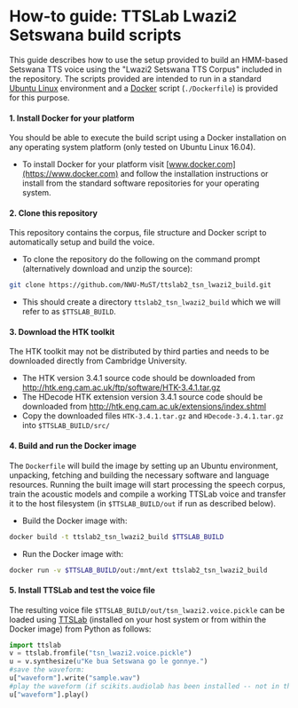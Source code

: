 How-to guide: TTSLab Lwazi2 Setswana build scripts
==================================================

This guide describes how to use the setup provided to build an HMM-based Setswana TTS voice using the "Lwazi2 Setswana TTS Corpus" included in the repository. The scripts provided are intended to run in a standard [Ubuntu Linux](https://www.ubuntu.com/) environment and a [Docker](https://www.docker.com/) script (`./Dockerfile`) is provided for this purpose.


#### 1. Install Docker for your platform

You should be able to execute the build script using a Docker installation on any operating system platform (only tested on Ubuntu Linux 16.04).

 - To install Docker for your platform visit [www.docker.com](https://www.docker.com) and follow the installation instructions or install from the standard software repositories for your operating system.


#### 2. Clone this repository

This repository contains the corpus, file structure and Docker script to automatically setup and build the voice.

 - To clone the repository do the following on the command prompt (alternatively download and unzip the source):
```bash
git clone https://github.com/NWU-MuST/ttslab2_tsn_lwazi2_build.git
```

 - This should create a directory `ttslab2_tsn_lwazi2_build` which we will refer to as `$TTSLAB_BUILD`.


#### 3. Download the HTK toolkit

The HTK toolkit may not be distributed by third parties and needs to be downloaded directly from Cambridge University.

 - The HTK version 3.4.1 source code should be downloaded from http://htk.eng.cam.ac.uk/ftp/software/HTK-3.4.1.tar.gz
 - The HDecode HTK extension  version 3.4.1 source code should be downloaded from http://htk.eng.cam.ac.uk/extensions/index.shtml
 - Copy the downloaded files `HTK-3.4.1.tar.gz` and `HDecode-3.4.1.tar.gz` into `$TTSLAB_BUILD/src/`


#### 4. Build and run the Docker image

The `Dockerfile` will build the image by setting up an Ubuntu environment, unpacking, fetching and building the necessary software and language resources. Running the built image will start processing the speech corpus, train the acoustic models and compile a working TTSLab voice and transfer it to the host filesystem (in `$TTSLAB_BUILD/out` if run as described below). 

 - Build the Docker image with:
```bash
docker build -t ttslab2_tsn_lwazi2_build $TTSLAB_BUILD
```
 - Run the Docker image with:
```bash
docker run -v $TTSLAB_BUILD/out:/mnt/ext ttslab2_tsn_lwazi2_build
```


#### 5. Install TTSLab and test the voice file

The resulting voice file `$TTSLAB_BUILD/out/tsn_lwazi2.voice.pickle` can be loaded using [TTSLab](https://github.com/NWU-MuST/ttslab2) (installed on your host system or from within the Docker image) from Python as follows:
```python
import ttslab
v = ttslab.fromfile("tsn_lwazi2.voice.pickle")
u = v.synthesize(u"Ke bua Setswana go le gonnye.")
#save the waveform:
u["waveform"].write("sample.wav")
#play the waveform (if scikits.audiolab has been installed -- not in the Docker image):
u["waveform"].play()
```
